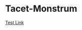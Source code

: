 # Tacet-Monstrum

[Test Link](https://drive.google.com/file/d/1PTpGM-phREaq9EYwFJtScj1ijBZWsjvo/view?usp=sharing)
